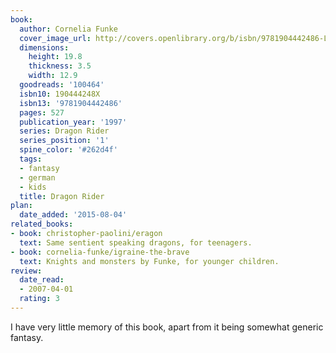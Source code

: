 ```yaml
---
book:
  author: Cornelia Funke
  cover_image_url: http://covers.openlibrary.org/b/isbn/9781904442486-L.jpg
  dimensions:
    height: 19.8
    thickness: 3.5
    width: 12.9
  goodreads: '100464'
  isbn10: 190444248X
  isbn13: '9781904442486'
  pages: 527
  publication_year: '1997'
  series: Dragon Rider
  series_position: '1'
  spine_color: '#262d4f'
  tags:
  - fantasy
  - german
  - kids
  title: Dragon Rider
plan:
  date_added: '2015-08-04'
related_books:
- book: christopher-paolini/eragon
  text: Same sentient speaking dragons, for teenagers.
- book: cornelia-funke/igraine-the-brave
  text: Knights and monsters by Funke, for younger children.
review:
  date_read:
  - 2007-04-01
  rating: 3
---
```

I have very little memory of this book, apart from it being somewhat generic fantasy.
